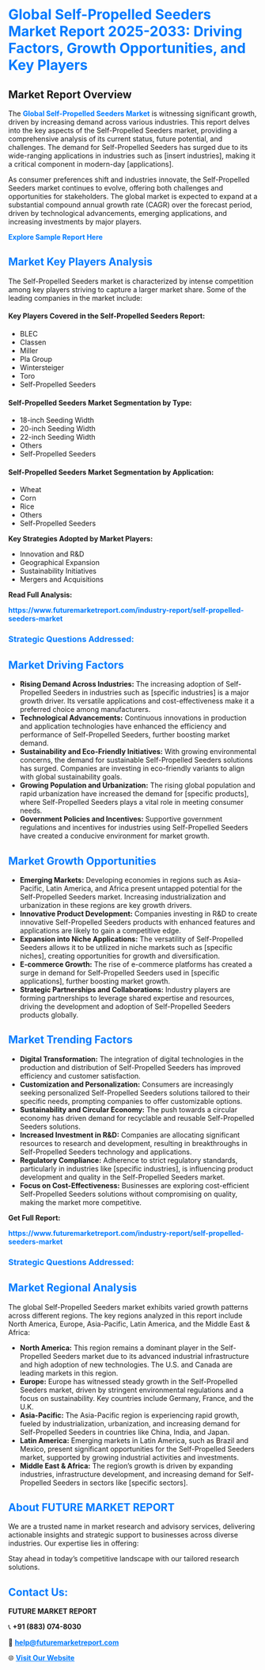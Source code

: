<h1 style="color: #007BFF;">Global Self-Propelled Seeders Market Report 2025-2033: Driving Factors, Growth Opportunities, and Key Players</h1>

<section id="overview">
<h2>Market Report Overview</h2>
<p>The <a href="https://www.futuremarketreport.com/industry-report/self-propelled-seeders-market" style="color: #007BFF; text-decoration: none;"><strong>Global Self-Propelled Seeders Market</strong></a> is witnessing significant growth, driven by increasing demand across various industries. This report delves into the key aspects of the Self-Propelled Seeders market, providing a comprehensive analysis of its current status, future potential, and challenges. The demand for Self-Propelled Seeders has surged due to its wide-ranging applications in industries such as [insert industries], making it a critical component in modern-day [applications].</p>
<p>As consumer preferences shift and industries innovate, the Self-Propelled Seeders market continues to evolve, offering both challenges and opportunities for stakeholders. The global market is expected to expand at a substantial compound annual growth rate (CAGR) over the forecast period, driven by technological advancements, emerging applications, and increasing investments by major players.</p>
</section>

<section id="overview">
<p><a href="https://www.futuremarketreport.com/request-sample/reportId=101296" style="color: #007BFF; text-decoration: none;"><strong>Explore Sample Report Here</strong></a></p>
</section>

<section id="key-players">
<h2 style="color: #007BFF;">Market Key Players Analysis</h2>
<p>The Self-Propelled Seeders market is characterized by intense competition among key players striving to capture a larger market share. Some of the leading companies in the market include:</p>
<h4>Key Players Covered in the Self-Propelled Seeders Report:</h4>
<ul><li>BLEC</li><li>Classen</li><li>Miller</li><li>Pla Group</li><li>Wintersteiger</li><li>Toro</li><li>Self-Propelled Seeders</li></ul>
<h4>Self-Propelled Seeders Market Segmentation by Type:</h4>
<ul><li>18-inch Seeding Width</li><li>20-inch Seeding Width</li><li>22-inch Seeding Width</li><li>Others</li><li>Self-Propelled Seeders</li></ul>

<h4>Self-Propelled Seeders Market Segmentation by Application:</h4>
<ul><li>Wheat</li><li>Corn</li><li>Rice</li><li>Others</li><li>Self-Propelled Seeders</li></ul>
<p><strong>Key Strategies Adopted by Market Players:</strong></p>
<ul>
<li>Innovation and R&D</li>
<li>Geographical Expansion</li>
<li>Sustainability Initiatives</li>
<li>Mergers and Acquisitions</li>
</ul>
</section>

<section>
<p><strong>Read Full Analysis: </strong></p><a href="https://www.futuremarketreport.com/industry-report/self-propelled-seeders-market" style="color: #007BFF; text-decoration: none;"><strong>https://www.futuremarketreport.com/industry-report/self-propelled-seeders-market</strong></a>
<h3 style="color: #007BFF;">Strategic Questions Addressed:</h3>
</section>

<section id="driving-factors">
<h2 style="color: #007BFF;">Market Driving Factors</h2>
<ul>
<li><strong>Rising Demand Across Industries:</strong> The increasing adoption of Self-Propelled Seeders in industries such as [specific industries] is a major growth driver. Its versatile applications and cost-effectiveness make it a preferred choice among manufacturers.</li>
<li><strong>Technological Advancements:</strong> Continuous innovations in production and application technologies have enhanced the efficiency and performance of Self-Propelled Seeders, further boosting market demand.</li>
<li><strong>Sustainability and Eco-Friendly Initiatives:</strong> With growing environmental concerns, the demand for sustainable Self-Propelled Seeders solutions has surged. Companies are investing in eco-friendly variants to align with global sustainability goals.</li>
<li><strong>Growing Population and Urbanization:</strong> The rising global population and rapid urbanization have increased the demand for [specific products], where Self-Propelled Seeders plays a vital role in meeting consumer needs.</li>
<li><strong>Government Policies and Incentives:</strong> Supportive government regulations and incentives for industries using Self-Propelled Seeders have created a conducive environment for market growth.</li>
</ul>
</section>

<section id="growth-opportunities">
<h2 style="color: #007BFF;">Market Growth Opportunities</h2>
<ul>
<li><strong>Emerging Markets:</strong> Developing economies in regions such as Asia-Pacific, Latin America, and Africa present untapped potential for the Self-Propelled Seeders market. Increasing industrialization and urbanization in these regions are key growth drivers.</li>
<li><strong>Innovative Product Development:</strong> Companies investing in R&D to create innovative Self-Propelled Seeders products with enhanced features and applications are likely to gain a competitive edge.</li>
<li><strong>Expansion into Niche Applications:</strong> The versatility of Self-Propelled Seeders allows it to be utilized in niche markets such as [specific niches], creating opportunities for growth and diversification.</li>
<li><strong>E-commerce Growth:</strong> The rise of e-commerce platforms has created a surge in demand for Self-Propelled Seeders used in [specific applications], further boosting market growth.</li>
<li><strong>Strategic Partnerships and Collaborations:</strong> Industry players are forming partnerships to leverage shared expertise and resources, driving the development and adoption of Self-Propelled Seeders products globally.</li>
</ul>
</section>

<section id="trending-factors">
<h2 style="color: #007BFF;">Market Trending Factors</h2>
<ul>
<li><strong>Digital Transformation:</strong> The integration of digital technologies in the production and distribution of Self-Propelled Seeders has improved efficiency and customer satisfaction.</li>
<li><strong>Customization and Personalization:</strong> Consumers are increasingly seeking personalized Self-Propelled Seeders solutions tailored to their specific needs, prompting companies to offer customizable options.</li>
<li><strong>Sustainability and Circular Economy:</strong> The push towards a circular economy has driven demand for recyclable and reusable Self-Propelled Seeders solutions.</li>
<li><strong>Increased Investment in R&D:</strong> Companies are allocating significant resources to research and development, resulting in breakthroughs in Self-Propelled Seeders technology and applications.</li>
<li><strong>Regulatory Compliance:</strong> Adherence to strict regulatory standards, particularly in industries like [specific industries], is influencing product development and quality in the Self-Propelled Seeders market.</li>
<li><strong>Focus on Cost-Effectiveness:</strong> Businesses are exploring cost-efficient Self-Propelled Seeders solutions without compromising on quality, making the market more competitive.</li>
</ul>
</section>

<section>
<p><strong>Get Full Report: </strong></p><a href="https://www.futuremarketreport.com/industry-report/self-propelled-seeders-market" style="color: #007BFF; text-decoration: none;"><strong>https://www.futuremarketreport.com/industry-report/self-propelled-seeders-market</strong></a>
<h3 style="color: #007BFF;">Strategic Questions Addressed:</h3>
</section>


<section id="regional-analysis">
<h2 style="color: #007BFF;">Market Regional Analysis</h2>
<p>The global Self-Propelled Seeders market exhibits varied growth patterns across different regions. The key regions analyzed in this report include North America, Europe, Asia-Pacific, Latin America, and the Middle East & Africa:</p>
<ul>
<li><strong>North America:</strong> This region remains a dominant player in the Self-Propelled Seeders market due to its advanced industrial infrastructure and high adoption of new technologies. The U.S. and Canada are leading markets in this region.</li>
<li><strong>Europe:</strong> Europe has witnessed steady growth in the Self-Propelled Seeders market, driven by stringent environmental regulations and a focus on sustainability. Key countries include Germany, France, and the U.K.</li>
<li><strong>Asia-Pacific:</strong> The Asia-Pacific region is experiencing rapid growth, fueled by industrialization, urbanization, and increasing demand for Self-Propelled Seeders in countries like China, India, and Japan.</li>
<li><strong>Latin America:</strong> Emerging markets in Latin America, such as Brazil and Mexico, present significant opportunities for the Self-Propelled Seeders market, supported by growing industrial activities and investments.</li>
<li><strong>Middle East & Africa:</strong> The region’s growth is driven by expanding industries, infrastructure development, and increasing demand for Self-Propelled Seeders in sectors like [specific sectors].</li>
</ul>
</section>

<footer>
<h2 style="color: #007BFF;">About FUTURE MARKET REPORT</h2>
<p>We are a trusted name in market research and advisory services, delivering actionable insights and strategic support to businesses across diverse industries. Our expertise lies in offering:</p>

<p>Stay ahead in today’s competitive landscape with our tailored research solutions.</p>

<h2 style="color: #007BFF;">Contact Us:</h2>
<p><strong>FUTURE MARKET REPORT</strong></p>
<p>📞 <strong>+91 (883) 074-8030</strong></p>
<p>📧 <strong><a href="mailto:help@futuremarketreport.com" style="color: #007BFF;">help@futuremarketreport.com</a></strong></p>
<p>🌐 <strong><a href="https://www.futuremarketreport.com/" style="color: #007BFF;">Visit Our Website</a></strong></p>
</footer>